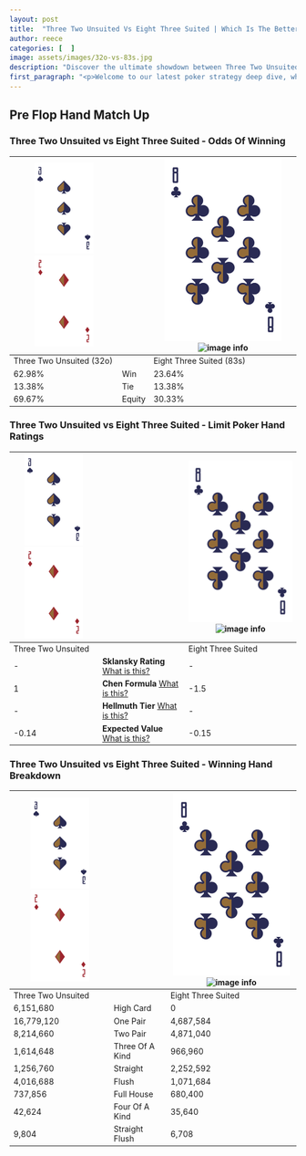 ```yaml
---
layout: post
title:  "Three Two Unsuited Vs Eight Three Suited | Which Is The Better Hand In Poker? A Complete Guide"
author: reece
categories: [  ]
image: assets/images/32o-vs-83s.jpg
description: "Discover the ultimate showdown between Three Two Unsuited and Eight Three Suited in poker! Uncover the odds, strategies, and scenarios where one hand triumphs over the other. Get ready to up your poker game with this thrilling analysis."
first_paragraph: "<p>Welcome to our latest poker strategy deep dive, where we're pitting two distinct hands against each other in a high-stakes showdown: Three Two Unsuited vs Eight Three Suited.</p><p>In the dynamic world of poker, every decision counts, and knowing which hand holds the upper hand is key to your success at the table.</p><p>In this article, we'll dissect these two hands, explore the scenarios where one dominates the other, and equip you with the knowledge to make strategic choices that can tip the odds in your favor.</p><p>Get ready to unravel the intriguing dynamics of these poker hands and elevate your game to new heights.</p>"
---
```




[comment]: # (sp0)

## Pre Flop Hand Match Up

<div class="table hand-ratings" markdown="1"> 



### Three Two Unsuited vs Eight Three Suited - Odds Of Winning


    
| ![image info](assets/images/hand1/3.png) ![image info](assets/images/hand1/2o.png) |  | ![image info](assets/images/hand2/8.png) ![image info](assets/images/hand2/3s.png) |
| -------- | -------- | -------- |
| Three Two Unsuited (32o) |  | Eight Three Suited (83s) |
| 62.98% | Win | 23.64% |
| 13.38% | Tie | 13.38% |
| 69.67% | Equity | 30.33% |




[comment]: # (sp1)



### Three Two Unsuited vs Eight Three Suited - Limit Poker Hand Ratings


    
| ![image info](assets/images/hand1/3.png) ![image info](assets/images/hand1/2o.png) |  | ![image info](assets/images/hand2/8.png) ![image info](assets/images/hand2/3s.png) |
| -------- | -------- | -------- |
| Three Two Unsuited |  | Eight Three Suited |
| - | **Sklansky Rating** [What is this?](/sklansky-rating-explained) | - |
| 1 | **Chen Formula** [What is this?](/chen-formula-explained) | -1.5 |
| - | **Hellmuth Tier** [What is this?](/Hellmuth-tier-explained) | - |
| -0.14 | **Expected Value** [What is this?](/expected-value-explained) | -0.15 |




[comment]: # (sp2)



### Three Two Unsuited vs Eight Three Suited - Winning Hand Breakdown


    
| ![image info](assets/images/hand1/3.png) ![image info](assets/images/hand1/2o.png) |  | ![image info](assets/images/hand2/8.png) ![image info](assets/images/hand2/3s.png) |
| -------- | -------- | -------- |
| Three Two Unsuited |  | Eight Three Suited |
| 6,151,680 | High Card | 0 |
| 16,779,120 | One Pair | 4,687,584 |
| 8,214,660 | Two Pair | 4,871,040 |
| 1,614,648 | Three Of A Kind | 966,960 |
| 1,256,760 | Straight | 2,252,592 |
| 4,016,688 | Flush | 1,071,684 |
| 737,856 | Full House | 680,400 |
| 42,624 | Four Of A Kind | 35,640 |
| 9,804 | Straight Flush | 6,708 |




[comment]: # (sp3)



</div>

[comment]: # (sp4)



[comment]: # (sp5)

